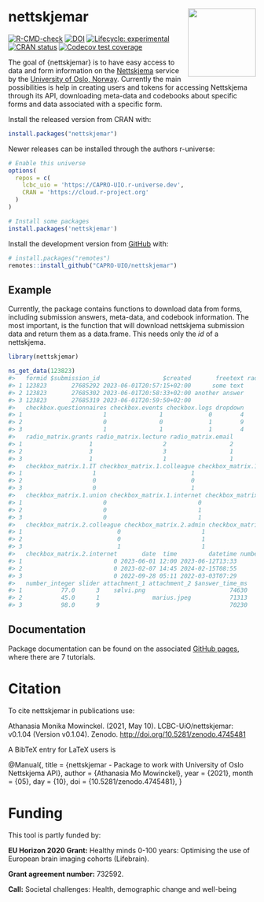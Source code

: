 

<!-- README.md is generated from README.Rmd. Please edit that file -->

# nettskjemar <img src='man/figures/logo.png' align="right" height="138.5" />

<!-- badges: start -->

[![R-CMD-check](https://github.com/capro-uio/nettskjemar/actions/workflows/R-CMD-check.yaml/badge.svg)](https://github.com/capro-uio/nettskjemar/actions/workflows/R-CMD-check.yaml)
[![DOI](https://zenodo.org/badge/206264675.svg)](https://zenodo.org/badge/latestdoi/206264675)
[![Lifecycle:
experimental](https://img.shields.io/badge/lifecycle-experimental-orange.svg)](https://lifecycle.r-lib.org/articles/stages.html)
[![CRAN
status](https://www.r-pkg.org/badges/version/nettskjemar.png)](https://CRAN.R-project.org/package=nettskjemar)
[![Codecov test
coverage](https://codecov.io/gh/capro-uio/nettskjemar/graph/badge.svg)](https://app.codecov.io/gh/capro-uio/nettskjemar)
<!-- badges: end -->

The goal of {nettskjemar} is to have easy access to data and form
information on the [Nettskjema](https://nettskjema.no/) service by the
[University of Oslo, Norway](https://www.uio.no/english/). Currently the
main possibilities is help in creating users and tokens for accessing
Nettskjema through its API, downloading meta-data and codebooks about
specific forms and data associated with a specific form.

Install the released version from CRAN with:

``` r
install.packages("nettskjemar")
```

Newer releases can be installed through the authors r-universe:

``` r
# Enable this universe
options(
  repos = c(
    lcbc_uio = 'https://CAPRO-UIO.r-universe.dev',
    CRAN = 'https://cloud.r-project.org'
  )
)

# Install some packages
install.packages('nettskjemar')
```

Install the development version from [GitHub](https://github.com/) with:

``` r
# install.packages("remotes")
remotes::install_github("CAPRO-UIO/nettskjemar")
```

## Example

Currently, the package contains functions to download data from forms,
including submission answers, meta-data, and codebook information. The
most important, is the function that will download nettskjema submission
data and return them as a data.frame. This needs only the *id* of a
nettskjema.

``` r
library(nettskjemar)

ns_get_data(123823)
#>   formid $submission_id                  $created       freetext radio
#> 1 123823       27685292 2023-06-01T20:57:15+02:00      some text     1
#> 2 123823       27685302 2023-06-01T20:58:33+02:00 another answer    -1
#> 3 123823       27685319 2023-06-01T20:59:50+02:00                   -1
#>   checkbox.questionnaires checkbox.events checkbox.logs dropdown
#> 1                       1               1             0        4
#> 2                       0               0             1        9
#> 3                       1               1             1        4
#>   radio_matrix.grants radio_matrix.lecture radio_matrix.email
#> 1                   1                    2                  2
#> 2                   3                    3                  1
#> 3                   1                    1                  1
#>   checkbox_matrix.1.IT checkbox_matrix.1.colleague checkbox_matrix.1.admin
#> 1                    1                           1                       0
#> 2                    0                           0                       0
#> 3                    0                           1                       0
#>   checkbox_matrix.1.union checkbox_matrix.1.internet checkbox_matrix.2.IT
#> 1                       0                          0                    0
#> 2                       0                          1                    0
#> 3                       0                          1                    1
#>   checkbox_matrix.2.colleague checkbox_matrix.2.admin checkbox_matrix.2.union
#> 1                           0                       1                       0
#> 2                           0                       1                       1
#> 3                           1                       1                       1
#>   checkbox_matrix.2.internet       date  time         datetime number_decimal
#> 1                          0 2023-06-01 12:00 2023-06-12T13:33            4.5
#> 2                          0 2023-02-07 14:45 2024-02-15T08:55            2.2
#> 3                          0 2022-09-28 05:11 2022-03-03T07:29           10.0
#>   number_integer slider attachment_1 attachment_2 $answer_time_ms
#> 1           77.0      3    sølvi.png                        74630
#> 2           45.0      1               marius.jpeg           71313
#> 3           98.0      9                                     70230
```

## Documentation

Package documentation can be found on the associated [GitHub
pages](https://www.capro.dev/nettskjemar/), where there are 7 tutorials.

# Citation

To cite nettskjemar in publications use:

Athanasia Monika Mowinckel. (2021, May 10). LCBC-UiO/nettskjemar:
v0.1.04 (Version v0.1.04). Zenodo. http://doi.org/10.5281/zenodo.4745481

A BibTeX entry for LaTeX users is

@Manual{, title = {nettskjemar - Package to work with University of Oslo
Nettskjema API}, author = {Athanasia Mo Mowinckel}, year = {2021}, month
= {05}, day = {10}, doi = {10.5281/zenodo.4745481}, }

# Funding

This tool is partly funded by:

**EU Horizon 2020 Grant:** Healthy minds 0-100 years: Optimising the use
of European brain imaging cohorts (Lifebrain).

**Grant agreement number:** 732592.

**Call:** Societal challenges: Health, demographic change and well-being
